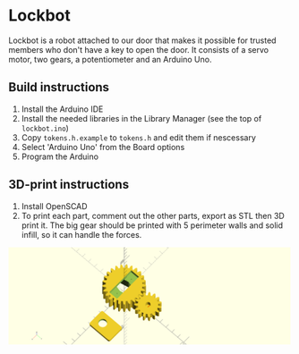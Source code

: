 # Lockbot

Lockbot is a robot attached to our door that makes it possible for trusted members who don't have a key to open the door. It consists of a servo motor, two gears, a potentiometer and an Arduino Uno.

## Build instructions

1. Install the Arduino IDE
2. Install the needed libraries in the Library Manager (see the top of `lockbot.ino`)
3. Copy `tokens.h.example` to `tokens.h` and edit them if nescessary
4. Select 'Arduino Uno' from the Board options
5. Program the Arduino

## 3D-print instructions

1. Install OpenSCAD
2. To print each part, comment out the other parts, export as STL then 3D print it. The big gear should be printed with 5 perimeter walls and solid infill, so it can handle the forces.

![The two gears and support used in lockbot](./lockbot.png "Gears")

